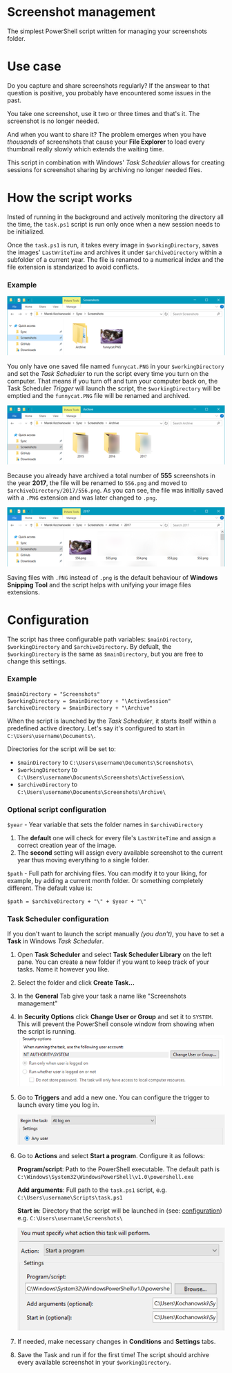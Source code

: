 # Screenshot management
The simplest PowerShell script written for managing your screenshots folder.

# Use case
Do you capture and share screenshots regularly? If the answear to that question is positive, you probably have encountered some issues in the past.

You take one screenshot, use it two or three times and that's it. The screenshot is no longer needed.

And when you want to share it? The problem emerges when you have *thousands* of screenshots that cause your **File Explorer** to load every thumbnail really slowly which extends the waiting time.

This script in combination with Windows' *Task Scheduler* allows for creating sessions for screenshot sharing by archiving no longer needed files.

# How the script works
Insted of running in the background and actively monitoring the directory all the time, the `task.ps1` script is run only once when a new session needs to be initialized.

Once the `task.ps1` is run, it takes every image in `$workingDirectory`, saves the images' `LastWriteTime` and archives it under `$archiveDirectory` within a subfolder of a current year. The file is renamed to a numerical index and the file extension is standarized to avoid conflicts.

### Example
![Working directory](screenshots/1-working.png)

You only have one saved file named `funnycat.PNG` in your `$workingDirectory` and set the *Task Scheduler* to run the script every time you turn on the computer.
That means if you turn off and turn your computer back on, the Task Scheduler *Trigger* will launch the script, the `$workingDirectory` will be emptied and the `funnycat.PNG` file will be renamed and archived. 

![Archive](screenshots/2-archive.png)

Because you already have archived a total number of **555** screenshots in the year **2017**, the file will be renamed to `556.png` and moved to `$archiveDirectory/2017/556.png`. As you can see, the file was initially saved with a `.PNG` extension and was later changed to `.png`. 

![Saved file](screenshots/3-saved.png)

Saving files with `.PNG` instead of `.png` is the default behaviour of **Windows Snipping Tool** and the script helps with unifying your image files extensions.

# Configuration
The script has three configurable path variables:
`$mainDirectory`, `$workingDirectory` and `$archiveDirectory`.
By defualt, the `$workingDirectory` is the same as `$mainDirectory`, but you are free to change this settings.

### Example
```
$mainDirectory = "Screenshots"
$workingDirectory = $mainDirectory + "\ActiveSession"
$archiveDirectory = $mainDirectory + "\Archive"
```
When the script is launched by the *Task Scheduler*, it starts itself within a predefined active directory. Let's say it's configured to start in `C:\Users\username\Documents\`.

Directories for the script will be set to:
- `$mainDirectory` to `C:\Users\username\Documents\Screenshots\`
- `$workingDirectory` to `C:\Users\username\Documents\Screenshots\ActiveSession\`
- `$archiveDirectory` to `C:\Users\username\Documents\Screenshots\Archive\`

### Optional script configuration
`$year` - Year variable that sets the folder names in `$archiveDirectory`
1. The **default** one will check for every file's `LastWriteTime` and assign a correct creation year of the image. 
2. The **second** setting will assign every available screenshot to the current year thus moving everything to a single folder.

`$path` - Full path for archiving files. You can modify it to your liking, for example, by adding a current month folder. Or something completely different. The default value is:
```
$path = $archiveDirectory + "\" + $year + "\"
```

### Task Scheduler configuration
If you don't want to launch the script manually *(you don't)*, you have to set a **Task** in Windows *Task Scheduler*.
1. Open **Task Scheduler** and select **Task Scheduler Library** on the left pane. You can create a new folder if you want to keep track of your tasks. Name it however you like.
2. Select the folder and click **Create Task...**
3. In the **General** Tab give your task a name like "Screenshots management"
4. In **Security Options** click **Change User or Group** and set it to `SYSTEM`. This will prevent the PowerShell console window from showing when the script is running.
  ![Security Options](screenshots/4-task.png)
5. Go to **Triggers** and add a new one. You can configure the trigger to launch every time you log in.
  
   ![Triggers](screenshots/5-task.png)

6. Go to **Actions** and select **Start a program**. Configure it as follows:
  
   **Program/script**: Path to the PowerShell executable. The default path is `C:\Windows\System32\WindowsPowerShell\v1.0\powershell.exe`
  
   **Add arguments**: Full path to the `task.ps1` script, e.g. `C:\Users\username\Scripts\task.ps1`
  
   **Start in**: Directory that the script will be launched in (see: [configuration](#example-1)) e.g. `C:\Users\username\Screenshots\`
 
   ![Actions](screenshots/6-task.png)
7. If needed, make necessary changes in **Conditions** and **Settings** tabs.
8. Save the Task and run if for the first time! The script should archive every available screenshot in your `$workingDirectory`.
